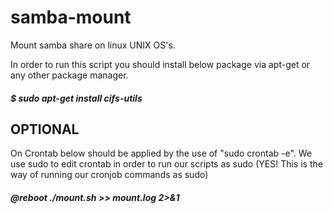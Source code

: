 # samba-mount
Mount samba share on linux UNIX OS's.


In order to run this script you should install below package via apt-get or any other package manager.                                                               
##### $ sudo apt-get install cifs-utils                                                                                        


## OPTIONAL
On Crontab below should be applied by the use of "sudo crontab -e". We use sudo to edit crontab in order to run our scripts as sudo (YES! This is the way of running our cronjob commands as sudo)

##### @reboot ./mount.sh >> mount.log 2>&1      
